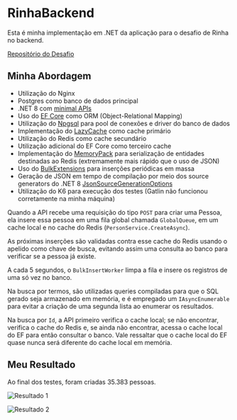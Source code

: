 # RinhaBackend

Esta é minha implementação em .NET da aplicação para o desafio de Rinha no backend.

[Repositório do Desafio](https://github.com/zanfranceschi/rinha-de-backend-2023-q3)

## Minha Abordagem

- Utilização do Nginx
- Postgres como banco de dados principal
- .NET 8 com [minimal APIs](https://learn.microsoft.com/en-us/aspnet/core/fundamentals/minimal-apis?view=aspnetcore-8.0)
- Uso do [EF Core](https://learn.microsoft.com/en-us/ef/core/) como ORM (Object-Relational Mapping)
- Utilização do [Npgsql](https://www.npgsql.org/) para pool de conexões e driver do banco de dados
- Implementação do [LazyCache](https://github.com/alastairtree/LazyCache) como cache primário
- Utilização do Redis como cache secundário
- Utilização adicional do EF Core como terceiro cache
- Implementação do [MemoryPack](https://github.com/Cysharp/MemoryPack) para serialização de entidades destinadas ao Redis (extremamente mais rápido que o uso de JSON)
- Uso do [BulkExtensions](https://github.com/borisdj/EFCore.BulkExtensions) para inserções periódicas em massa
- Geração de JSON em tempo de compilação por meio dos source generators do .NET 8 [JsonSourceGenerationOptions](https://learn.microsoft.com/en-us/dotnet/standard/serialization/system-text-json/source-generation)
- Utilização do K6 para execução dos testes (Gatlin não funcionou corretamente na minha máquina)

Quando a API recebe uma requisição do tipo `POST` para criar uma Pessoa, ela insere essa pessoa em uma fila global chamada `GlobalQueue`, em um cache local e no cache do Redis (`PersonService.CreateAsync`).

As próximas inserções são validadas contra esse cache do Redis usando o apelido como chave de busca, evitando assim uma consulta ao banco para verificar se a pessoa já existe.

A cada 5 segundos, o `BulkInsertWorker` limpa a fila e insere os registros de uma só vez no banco.

Na busca por termos, são utilizadas queries compiladas para que o SQL gerado seja armazenado em memória, e é empregado um `IAsyncEnumerable` para evitar a criação de uma segunda lista ao enumerar os resultados.

Na busca por `Id`, a API primeiro verifica o cache local; se não encontrar, verifica o cache do Redis e, se ainda não encontrar, acessa o cache local do EF para então consultar o banco. Vale ressaltar que o cache local do EF quase nunca será diferente do cache local em memória.

## Meu Resultado

Ao final dos testes, foram criadas 35.383 pessoas.

![Resultado 1](https://github.com/MarceloMilbradt/RinhaBackend/assets/25873918/bc74456f-307c-4d1c-b7bc-e5817fc893c9)

![Resultado 2](https://github.com/MarceloMilbradt/RinhaBackend/assets/25873918/0503c62b-bfe4-4a01-a7fb-d5ae26ed9de0)
